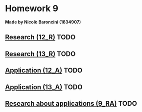 # Homework 9
**Made by Nicolò Baroncini (1834907)**
## [Research (12_R)](https://bynickes.github.io/StatisticsHomeworks/homework9/12_r) **TODO**
## [Research (13_R)](https://bynickes.github.io/StatisticsHomeworks/homework9/13_r) **TODO**
## [Application (12_A)](https://bynickes.github.io/StatisticsHomeworks/homework9/12_a) **TODO**
## [Application (13_A)](https://bynickes.github.io/StatisticsHomeworks/homework9/13_a) **TODO**
## [Research about applications (9_RA)](https://bynickes.github.io/StatisticsHomeworks/homework9/9_ra) **TODO**
